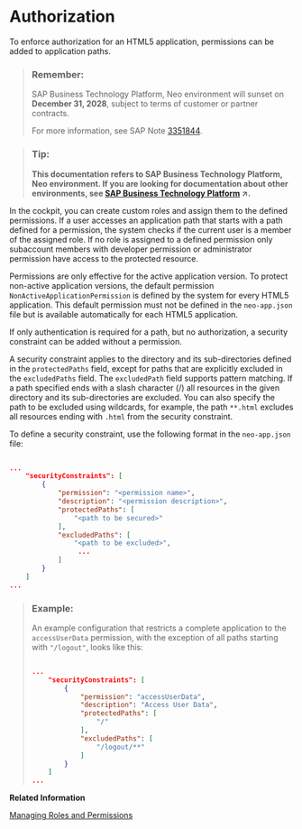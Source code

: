 <!-- loioa139548b21954e319a2a351e993bac40 -->

# Authorization

To enforce authorization for an HTML5 application, permissions can be added to application paths.

> ### Remember:  
> SAP Business Technology Platform, Neo environment will sunset on **December 31, 2028**, subject to terms of customer or partner contracts.
> 
> For more information, see SAP Note [3351844](https://launchpad.support.sap.com/#/notes/3351844).

> ### Tip:  
> **This documentation refers to SAP Business Technology Platform, Neo environment. If you are looking for documentation about other environments, see [SAP Business Technology Platform](https://help.sap.com/viewer/65de2977205c403bbc107264b8eccf4b/Cloud/en-US/6a2c1ab5a31b4ed9a2ce17a5329e1dd8.html "SAP Business Technology Platform (SAP BTP) is an integrated offering comprised of four technology portfolios: database and data management, application development and integration, analytics, and intelligent technologies. The platform offers users the ability to turn data into business value, compose end-to-end business processes, and build and extend SAP applications quickly.") :arrow_upper_right:.**

In the cockpit, you can create custom roles and assign them to the defined permissions. If a user accesses an application path that starts with a path defined for a permission, the system checks if the current user is a member of the assigned role. If no role is assigned to a defined permission only subaccount members with developer permission or administrator permission have access to the protected resource.

Permissions are only effective for the active application version. To protect non-active application versions, the default permission `NonActiveApplicationPermission` is defined by the system for every HTML5 application. This default permission must not be defined in the `neo-app.json` file but is available automatically for each HTML5 application.

If only authentication is required for a path, but no authorization, a security constraint can be added without a permission.

A security constraint applies to the directory and its sub-directories defined in the `protectedPaths` field, except for paths that are explicitly excluded in the `excludedPaths` field. The `excludedPath` field supports pattern matching. If a path specified ends with a slash character \(/\) all resources in the given directory and its sub-directories are excluded. You can also specify the path to be excluded using wildcards, for example, the path `**.html` excludes all resources ending with `.html` from the security constraint.

To define a security constraint, use the following format in the `neo-app.json` file:

```json

...
    "securityConstraints": [
        {
            "permission": "<permission name>",
            "description": "<permission description>",
            "protectedPaths": [
                "<path to be secured>"
            ],
            "excludedPaths": [
                "<path to be excluded>",
                 ...
            ]
        }
    ]
...

```

> ### Example:  
> An example configuration that restricts a complete application to the `accessUserData` permission, with the exception of all paths starting with `"/logout"`, looks like this:
> 
> ```json
> 
> ...
>     "securityConstraints": [
>         {
>             "permission": "accessUserData",
>             "description": "Access User Data",
>             "protectedPaths": [
>                 "/"
>             ],
>             "excludedPaths": [
>                 "/logout/**"
>             ]
>         }
>     ]
> ...
> 
> ```

**Related Information**  


[Managing Roles and Permissions](../50-administration-and-ops-neo/managing-roles-and-permissions-d128e67.md "Resources of an HTML5 application can be protected by permissions. The application developer defines the permissions in the application descriptor file.")


